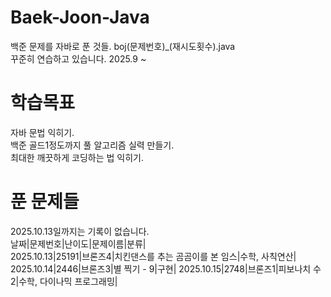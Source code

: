 # Baek-Joon-Java
백준 문제를 자바로 푼 것들. boj(문제번호)_(재시도횟수).java  
꾸준히 연습하고 있습니다. 2025.9 ~  
# 학습목표
자바 문법 익히기.  
백준 골드1정도까지 풀 알고리즘 실력 만들기.  
최대한 깨끗하게 코딩하는 법 익히기.  
# 푼 문제들
2025.10.13일까지는 기록이 없습니다.  
날짜|문제번호|난이도|문제이름|분류|  
2025.10.13|25191|브론즈4|치킨댄스를 추는 곰곰이를 본 임스|수학, 사칙연산|  
2025.10.14|2446|브론즈3|별 찍기 - 9|구현|
2025.10.15|2748|브론즈1|피보나치 수 2|수학, 다이나믹 프로그래밍|
